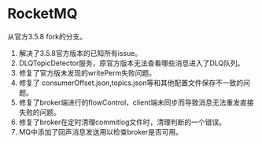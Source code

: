 # RocketMQ
从官方3.5.8 fork的分支。
1. 解决了3.5.8官方版本的已知所有issue。
2. DLQTopicDetector服务，原官方版本无法查看哪些消息进入了DLQ队列。
3. 修复了官方版未发现的writePerm失败问题。
4. 修复了 consumerOffset.json,topics.json等和其他配置文件保存不一致的问题。
5. 修复了broker端进行的flowControl，client端未同步而导致消息无法重发直接失败的问题。
6. 修复了broker在定时清理commitlog文件时，清理判断的一个错误。
7. MQ中添加了回声消息发送用以检查broker是否可用。

